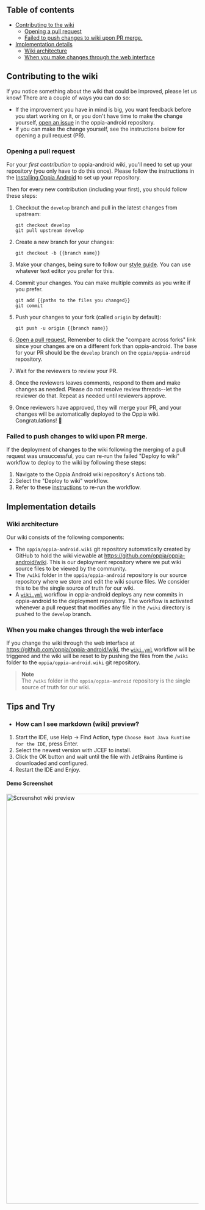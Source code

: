 ## Table of contents

* [Contributing to the wiki](#contributing-to-the-wiki)
   * [Opening a pull request](#opening-a-pull-request)
   * [Failed to push changes to wiki upon PR merge.](#failed-to-push-changes-to-wiki-upon-pr-merge)
* [Implementation details](#implementation-details)
   * [Wiki architecture](#wiki-architecture)
   * [When you make changes through the web interface](#when-you-make-changes-through-the-web-interface)
   

## Contributing to the wiki

If you notice something about the wiki that could be improved, please let us know! There are a couple of ways you can do so:

* If the improvement you have in mind is big, you want feedback before you start working on it, or you don't have time to make the change yourself, [open an issue](https://github.com/oppia/oppia-android/issues/new) in the oppia-android repository.
* If you can make the change yourself, see the instructions below for opening a pull request (PR).

### Opening a pull request

For your *first contribution* to oppia-android wiki, you'll need to set up your repository (you only have to do this once). Please follow the instructions in the [Installing Oppia Android](https://github.com/oppia/oppia-android/wiki/Installing-Oppia-Android) to set up your repository.

Then for every new contribution (including your first), you should follow these steps:

1. Checkout the `develop` branch and pull in the latest changes from upstream:

   ```console
   git checkout develop
   git pull upstream develop
   ```

2. Create a new branch for your changes:

   ```console
   git checkout -b {{branch name}}
   ```

3. Make your changes, being sure to follow our [style guide](https://github.com/oppia/oppia/wiki/Wiki-style-guide). You can use whatever text editor you prefer for this.

4. Commit your changes. You can make multiple commits as you write if you prefer.

   ```console
   git add {{paths to the files you changed}}
   git commit
   ```

5. Push your changes to your fork (called `origin` by default):

   ```console
   git push -u origin {{branch name}}
   ```

6. [Open a pull request.](https://github.com/oppia/oppia-android/compare) Remember to click the "compare across forks" link since your changes are on a different fork than oppia-android. The base for your PR should be the `develop` branch on the `oppia/oppia-android` repository.

7. Wait for the reviewers to review your PR.

8. Once the reviewers leaves comments, respond to them and make changes as needed. Please do not resolve review threads--let the reviewer do that. Repeat as needed until reviewers approve.

9. Once reviewers have approved, they will merge your PR, and your changes will be automatically deployed to the Oppia wiki. Congratulations! :tada:

### Failed to push changes to wiki upon PR merge.

If the deployment of changes to the wiki following the merging of a pull request was unsuccessful, you can re-run the failed "Deploy to wiki" workflow to deploy to the wiki by following these steps:

1. Navigate to the Oppia Android wiki repository's Actions tab.
2. Select the "Deploy to wiki" workflow.
3. Refer to these [instructions](https://docs.github.com/en/actions/managing-workflow-runs/re-running-workflows-and-jobs#re-running-all-the-jobs-in-a-workflow) to re-run the workflow.

## Implementation details

### Wiki architecture

Our wiki consists of the following components:

* The `oppia/oppia-android.wiki` git repository automatically created by GitHub to hold the wiki viewable at https://github.com/oppia/oppia-android/wiki. This is our deployment repository where we put wiki source files to be viewed by the community.
* The `/wiki` folder in the `oppia/oppia-android` repository is our source repository where we store and edit the wiki source files. We consider this to be the single source of truth for our wiki.
* A [`wiki.yml`](https://github.com/oppia/oppia-android/blob/develop/.github/workflows/wiki.yml) workflow in oppia-android deploys any new commits in oppia-android to the deployment repository. The workflow is activated whenever a pull request that modifies any file in the `/wiki` directory is pushed to the `develop` branch.

### When you make changes through the web interface

If you change the wiki through the web interface at https://github.com/oppia/oppia-android/wiki, the [`wiki.yml`](https://github.com/oppia/oppia-android/blob/develop/.github/workflows/wiki.yml) workflow will be triggered and the wiki will be reset to by pushing the files from the `/wiki` folder to the `oppia/oppia-android.wiki` git repository.
> **Note**  
> The `/wiki` folder in the `oppia/oppia-android` repository is the single source of truth for our wiki.

## Tips and Try

* ### How can I see markdown (wiki) preview?

1. Start the IDE, use Help -> Find Action, type `Choose Boot Java Runtime for the IDE`, press Enter.
2. Select the newest version with JCEF to install.
3. Click the OK button and wait until the file with JetBrains Runtime is downloaded and configured.
4. Restart the IDE and Enjoy.

#### Demo Screenshot
<img width="1074" alt="Screenshot wiki preview" src="https://user-images.githubusercontent.com/76530270/227732879-0150a773-4f72-4d90-8075-4b616c250e39.png">
